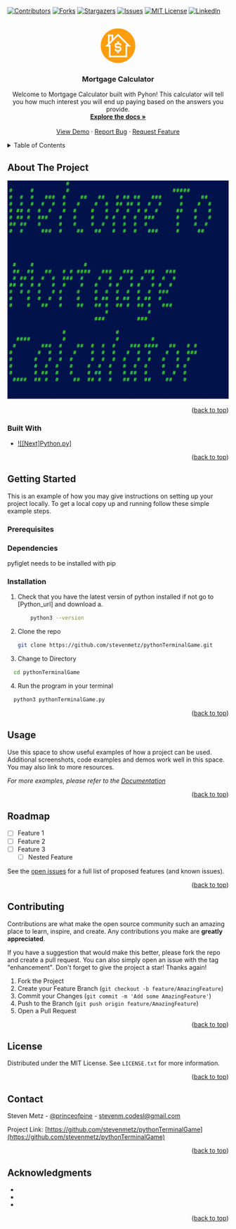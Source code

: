 <!-- Improved compatibility of back to top link: See: https://github.com/othneildrew/Best-README-Template/pull/73 -->
<a name="readme-top"></a>
<!--
*** Thanks for checking out the Best-README-Template. If you have a suggestion
*** that would make this better, please fork the repo and create a pull request
*** or simply open an issue with the tag "enhancement".
*** Don't forget to give the project a star!
*** Thanks again! Now go create something AMAZING! :D
-->

<!-- PROJECT SHIELDS -->
<!--
*** I'm using markdown "reference style" links for readability.
*** Reference links are enclosed in brackets [ ] instead of parentheses ( ).
*** See the bottom of this document for the declaration of the reference variables
*** for contributors-url, forks-url, etc. This is an optional, concise syntax you may use.
*** https://www.markdownguide.org/basic-syntax/#reference-style-links
-->
[![Contributors][contributors-shield]][contributors-url]
[![Forks][forks-shield]][forks-url]
[![Stargazers][stars-shield]][stars-url]
[![Issues][issues-shield]][issues-url]
[![MIT License][license-shield]][license-url]
[![LinkedIn][linkedin-shield]][linkedin-url]

<!-- PROJECT LOGO -->
<br />
<div align="center">
  <a href="https://github.com/stevenmetz/pythonTerminalGame">
    <img src="images/logo.png" alt="Logo" width="80" height="80">
  </a>

<h3 align="center">Mortgage Calculator</h3>

  <p align="center">
    Welcome to Mortgage Calculator built with Pyhon! This calculator will tell you how much interest you will end up paying based on the answers you provide.
    <br />
    <a href="https://github.com/stevenmetz/pythonTerminalGame"><strong>Explore the docs »</strong></a>
    <br />
    <br />
    <a href="https://github.com/stevenmetz/pythonTerminalGame">View Demo</a>
    ·
    <a href="https://github.com/stevenmetz/pythonTerminalGame/issues">Report Bug</a>
    ·
    <a href="https://github.com/stevenmetz/pythonTerminalGame/issues">Request Feature</a>
  </p>
</div>

<!-- TABLE OF CONTENTS -->
<details>
  <summary>Table of Contents</summary>
  <ol>
    <li>
      <a href="#about-the-project">About The Project</a>
      <ul>
        <li><a href="#built-with">Built With</a></li>
      </ul>
    </li>
    <li>
      <a href="#getting-started">Getting Started</a>
      <ul>
        <li><a href="#prerequisites">Prerequisites</a></li>
        <li><a href="#installation">Installation</a></li>
      </ul>
    </li>
    <li><a href="#usage">Usage</a></li>
    <li><a href="#roadmap">Roadmap</a></li>
    <li><a href="#contributing">Contributing</a></li>
    <li><a href="#license">License</a></li>
    <li><a href="#contact">Contact</a></li>
    <li><a href="#acknowledgments">Acknowledgments</a></li>
  </ol>
</details>

<!-- ABOUT THE PROJECT -->
## About The Project

[![Product Name Screen Shot][product-screenshot]](https://example.com)

<p align="right">(<a href="#readme-top">back to top</a>)</p>

### Built With

* [![[Next]Python.py]][Python-url]

<p align="right">(<a href="#readme-top">back to top</a>)</p>

<!-- GETTING STARTED -->
## Getting Started

This is an example of how you may give instructions on setting up your project locally.
To get a local copy up and running follow these simple example steps.

### Prerequisites

### Dependencies

  pyfiglet needs to be installed with pip


### Installation

1. Check that you have the latest versin of python installed if not go to [Python_url] and download
  a.

    ```zsh
        python3 --version
    ```

2. Clone the repo

   ```sh
   git clone https://github.com/stevenmetz/pythonTerminalGame.git
   ```

3. Change to Directory

  ```sh
    cd pythonTerminalGame
  ```

4. Run the program in your terminal

  ```zsh
    python3 pythonTerminalGame.py
  ```

<p align="right">(<a href="#readme-top">back to top</a>)</p>

<!-- USAGE EXAMPLES -->
## Usage

Use this space to show useful examples of how a project can be used. Additional screenshots, code examples and demos work well in this space. You may also link to more resources.

_For more examples, please refer to the [Documentation](https://example.com)_

<p align="right">(<a href="#readme-top">back to top</a>)</p>

<!-- ROADMAP -->
## Roadmap

* [ ] Feature 1
* [ ] Feature 2
* [ ] Feature 3
  * [ ] Nested Feature

See the [open issues](https://github.com/stevenmetz/pythonTerminalGame/issues) for a full list of proposed features (and known issues).

<p align="right">(<a href="#readme-top">back to top</a>)</p>

<!-- CONTRIBUTING -->
## Contributing

Contributions are what make the open source community such an amazing place to learn, inspire, and create. Any contributions you make are **greatly appreciated**.

If you have a suggestion that would make this better, please fork the repo and create a pull request. You can also simply open an issue with the tag "enhancement".
Don't forget to give the project a star! Thanks again!

1. Fork the Project
2. Create your Feature Branch (`git checkout -b feature/AmazingFeature`)
3. Commit your Changes (`git commit -m 'Add some AmazingFeature'`)
4. Push to the Branch (`git push origin feature/AmazingFeature`)
5. Open a Pull Request

<p align="right">(<a href="#readme-top">back to top</a>)</p>

<!-- LICENSE -->
## License

Distributed under the MIT License. See `LICENSE.txt` for more information.

<p align="right">(<a href="#readme-top">back to top</a>)</p>

<!-- CONTACT -->
## Contact

Steven Metz - [@princeofpine](https://threads.net/princeofpine) - <stevenm.codesl@gmail.com>

Project Link: [https://github.com/stevenmetz/pythonTerminalGame](https://github.com/stevenmetz/pythonTerminalGame)

<p align="right">(<a href="#readme-top">back to top</a>)</p>

<!-- ACKNOWLEDGMENTS -->
## Acknowledgments

* []()
* []()
* []()

<p align="right">(<a href="#readme-top">back to top</a>)</p>

<!-- MARKDOWN LINKS & IMAGES -->
<!-- https://www.markdownguide.org/basic-syntax/#reference-style-links -->
[contributors-shield]: https://img.shields.io/github/contributors/stevenmetz/pythonTerminalGame.svg?style=for-the-badge
[contributors-url]: https://github.com/stevenmetz/pythonTerminalGame/graphs/contributors
[forks-shield]: https://img.shields.io/github/forks/stevenmetz/pythonTerminalGame.svg?style=for-the-badge
[forks-url]: https://github.com/stevenmetz/pythonTerminalGame/network/members
[stars-shield]: https://img.shields.io/github/stars/stevenmetz/pythonTerminalGame.svg?style=for-the-badge
[stars-url]: https://github.com/stevenmetz/pythonTerminalGame/stargazers
[issues-shield]: https://img.shields.io/github/issues/stevenmetz/pythonTerminalGame.svg?style=for-the-badge
[issues-url]: https://github.com/stevenmetz/pythonTerminalGame/issues
[license-shield]: https://img.shields.io/github/license/stevenmetz/pythonTerminalGame.svg?style=for-the-badge
[license-url]: https://github.com/stevenmetz/pythonTerminalGame/blob/master/LICENSE.txt
[linkedin-shield]: https://img.shields.io/badge/-LinkedIn-black.svg?style=for-the-badge&logo=linkedin&colorB=555
[linkedin-url]: https://linkedin.com/in/steven-metz
[product-screenshot]: images/screenshot.png
[Python.py]: https://cdn.jsdelivr.net/gh/devicons/devicon/icons/python/python-original.svg"
[Python-url]: https://www.python.org/
[Python_download]: https://www.python.org/downloads/
